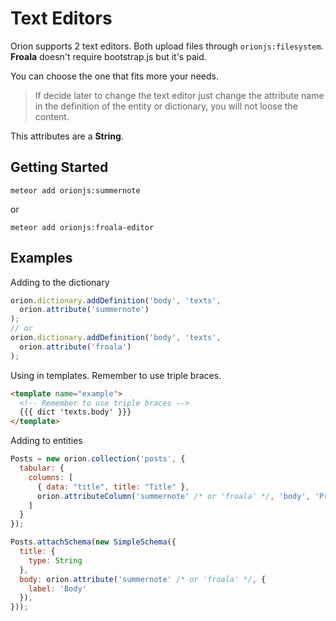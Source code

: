 # Text Editors

Orion supports 2 text editors. Both upload files through ```orionjs:filesystem```.
**Froala** doesn't require bootstrap.js but it's paid.

You can choose the one that fits more your needs.

> If decide later to change the text editor just change the attribute name in the
definition of the entity or dictionary, you will not loose the content.

This attributes are a **String**.

## Getting Started

```meteor add orionjs:summernote```

or

```meteor add orionjs:froala-editor```

## Examples

Adding to the dictionary

```js
orion.dictionary.addDefinition('body', 'texts', 
  orion.attribute('summernote')
);
// or 
orion.dictionary.addDefinition('body', 'texts', 
  orion.attribute('froala')
);
```

Using in templates. Remember to use triple braces.

```html
<template name="example">
  <!-- Remember to use triple braces -->
  {{{ dict 'texts.body' }}}
</template>
```

Adding to entities

```js
Posts = new orion.collection('posts', {
  tabular: {
    columns: [
      { data: "title", title: "Title" },
      orion.attributeColumn('summernote' /* or 'froala' */, 'body', 'Preview')
    ]
  }
});

Posts.attachSchema(new SimpleSchema({
  title: {
    type: String
  },
  body: orion.attribute('summernote' /* or 'froala' */, {
    label: 'Body'
  }),
}));
```
